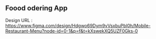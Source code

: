 ## Foood odering App

Design URL : https://www.figma.com/design/Hdgwo69Dym9vVsxbuPbl0h/Mobile-Restaurant-Menu?node-id=0-1&p=f&t=kXswekXQ5UZF0Gks-0
